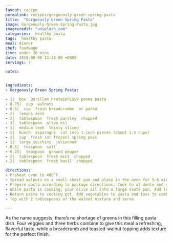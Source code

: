 ```yaml
---
layout: recipe
permalink: recipes/gorgeously-green-spring-pasta
title:  "Gorgeously Green Spring Pasta"
image: Gorgeously-Green-Spring-Pasta.jpg
imagecredit: "unsplash.com"
categories:  healthy pasta
tags:  healthy pasta
meal: dinner
chef: foodwage
time: under 20 mins
date: 2019-08-08 11:33:00 +0800
servings: 7

notes:


ingredients:
- Gorgeously Green Spring Pasta:

- 1|  box  Barilla® ProteinPLUS® penne pasta
- 0.75|  cup  walnuts
- 0.5|  cup  fresh breadcrumbs  or panko
- 2|  lemons zest
- 2|  tablespoon  fresh parsley  chopped
- 3|  tablespoon  olive oil
- 1|  medium leek  thinly sliced
- 1|  bunch  asparagus  cut into 1-inch pieces (about 1.5 cups)
- 2|  cup  fresh (or frozen) spring peas
- 1|  large zucchini  julienned
- 0.5|  teaspoon  salt
- 0.25|  teaspoon  ground pepper
- 2|  tablespoon  fresh mint  chopped
- 2|  tablespoon  fresh basil  chopped

directions:
- Preheat oven to 400˚F.
- Spread walnuts on a small sheet pan and place in the oven for 5–8 minutes or until lightly toasted. In a food processor, pulse together bread crumbs, walnuts and zest of one lemon. Pour into a medium dish and toss with parsley and a pinch of salt. Set aside.
- Prepare pasta according to package directions. Cook to al dente and drain, reserving one cup of the cooking water.
- While pasta is cooking, pour olive oil into a large sauté pan. Add leeks and asparagus, and saute over medium heat for about 4 minutes until they start to soften. Add peas, zucchini, salt and pepper. Sauté another 5 minutes until all of the vegetables are slightly softened. Add zest of second lemon and reserved cooking water and stir gently until combined.
- Return pasta to cooking pot. Add vegetables to pasta and toss to combine. Gently stir in mint and basil. Taste and adjust seasoning, if needed.
- Top with 2 tablespoons of the walnut mixture and serve.

---
```


As the name suggests, there’s no shortage of greens in this filling pasta dish. Four veggies and three herbs combine to give this meal a refreshing, flavorful taste, while a breadcrumb and toasted-walnut topping adds texture for the perfect finish.